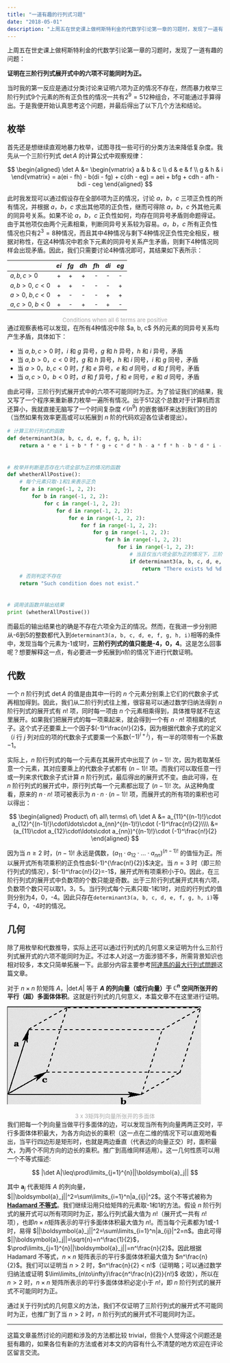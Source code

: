 ```yaml
---
title: "一道有趣的行列式习题"
date: "2018-05-01"
description: "上周五在世史课上做柯斯特利金的代数学引论第一章的习题时，发现了一道有趣的问题"
---
```


上周五在世史课上做柯斯特利金的代数学引论第一章的习题时，发现了一道有趣的问题：

__证明在三阶行列式展开式中的六项不可能同时为正。__

当时我的第一反应是通过分类讨论来证明六项为正的情况不存在，然而暴力枚举三阶行列式9个元素的所有正负性的情况一共有$2^9 = 512$种组合，不可能通过手算得出。于是我便开始认真思考这个问题，并最后得出了以下几个方法和结论。

## 枚举

首先还是想继续直观地暴力枚举，试图寻找一些可行的分类方法来降低复杂度。我先从一个三阶行列式 $\det A$ 的计算公式中观察规律：

$$
\begin{aligned}
\det A &=
\begin{vmatrix}
a & b & c \\
d & e & f \\
g & h & i
\end{vmatrix}
= a(ei - fh) - b(di - fg) + c(dh - eg) = aei + bfg + cdh - afh - bdi - ceg
\end{aligned}
$$

此时我发现可以通过假设存在全部6项为正的情况，讨论 $a，b，c$ 三项正负性的所有情况，并根据 $a，b，c$ 求出其他项的正负性，继而可得除 $a，b，c$ 外其他元素的同异号关系。如果不论 $a，b，c$ 正负性如何，均存在同异号矛盾则命题得证。由于其他项仅由两个元素相乘，判断同异号关系较为容易。$a，b，c$ 所有正负性情况也只有$2^3 = 8$种情况，而且其中4种情况与剩下4种情况正负性完全相反，根据对称性，在这4种情况中若余下元素的同异号关系产生矛盾，则剩下4种情况同样会出现矛盾。因此，我们只需要讨论4种情况即可，其结果如下表所示：

|                | $ei$ | $fg$ | $dh$ | $fh$ | $di$ | $eg$ |
| -------------- | :--: | :--: | :--: | :--: | :--: | :--: |
| $a,b,c>0$      |  +   |  +   |  +   |  -   |  -   |  -   |
| $a,b>0$, $c<0$ |  +   |  +   |  -   |  -   |  -   |  +   |
| $a>0$, $b,c<0$ |  +   |  -   |  -   |  -   |  +   |  +   |
| $a,c>0$, $b<0$ |  +   |  -   |  +   |  -   |  +   |  -   |

<center><font color=#A9A9A9 size=2>Conditions when all 6 terms are positive</font></center>
通过观察表格可以发现，在所有4种情况中除 $a, b, c$ 外的元素的同异号关系均产生矛盾，具体如下：

- 当 $a,b,c>0$ 时，$i$ 和 $g$ 异号，$g$ 和 $h$ 异号，$h$ 和 $i$ 异号，矛盾
- 当 $a,b>0$，$c<0$ 时，$g$ 和 $h$ 异号，$h$ 和 $i$ 同号，$i$ 和 $g$ 同号，矛盾
- 当 $a>0$，$b,c<0$ 时，$f$ 和 $e$ 异号，$e$ 和 $d$ 同号，$d$ 和 $f$ 同号，矛盾
- 当 $a,c>0$，$b<0$ 时，$d$ 和 $f$ 异号，$f$ 和 $e$ 同号，$e$ 和 $d$ 同号，矛盾

由此可得，三阶行列式展开式中的六项不可能同时为正。为了验证我们的结果，我又写了一个程序来重新暴力枚举一遍所有情况。出于512这个总数对于计算机而言还算小，我就直接无脑写了一个时间复杂度 $\mathcal{O}(n^9)$ 的嵌套循环来达到我们的目的（当然如果有效率更高或可以拓展到 $n$ 阶的代码欢迎各位读者提出）。

```python
# 计算三阶行列式的函数
def determinant3(a, b, c, d, e, f, g, h, i):
    return a * e * i + b * f * g + c * d * h - a * f * h - b * d * i - c * e * g


# 枚举并判断是否存在六项全部为正的情况的函数
def whetherAllPostive():
    # 每个元素只取-1和1来表示正负
    for a in range(-1, 2, 2):
        for b in range(-1, 2, 2):
            for c in range(-1, 2, 2):
                for d in range(-1, 2, 2):
                    for e in range(-1, 2, 2):
                        for f in range(-1, 2, 2):
                            for g in range(-1, 2, 2):
                                for h in range(-1, 2, 2):
                                    for i in range(-1, 2, 2):
                                        # 当且仅当六项全部为正的情况下，三阶行列式值为6；若存在该情况，返回六个元素的值并判定存在
                                        if determinant3(a, b, c, d, e, f, g, h, i) == 6:
                                            return "There exists %d %d %d %d %d %d %d %d %d so that all terms are positive."%(a, b, c, d, e, f, g, h, i)
    # 否则判定不存在
    return "Such condition does not exist."


# 调用该函数并输出结果
print (whetherAllPostive())
```

而最后的输出结果也的确是不存在六项全为正的情况。然而，在我进一步分别把从-6到5的整数都代入到`determinant3(a, b, c, d, e, f, g, h, i)`相等的条件中，发现当每个元素为-1或1时，__三阶行列式的值只能是-4，0，4__。这是怎么回事呢？想要解释这一点，有必要进一步拓展到$n$阶的情况下进行代数证明。

## 代数

一个 $n$ 阶行列式 $\det A$ 的值是由其中一行的 $n$ 个元素分别乘上它们的代数余子式再相加得到。因此，我们从二阶行列式往上推，很容易可以通过数学归纳法得到 $n$ 阶行列式的展开式有 $n!$ 项，同时每一项由 $n$ 个元素相乘得到，具体推导就不在这里展开。如果我们把展开式的每一项乘起来，就会得到一个有 $n\cdot n!$ 项相乘的式子。这个式子还要乘上一个因子$(-1)^\frac{n!}{2}$，因为根据代数余子式的定义（$i$ 行 $j$ 列对应的项的代数余子式要乘一个系数$(-1)^{i + j}$），有一半的项带有一个系数$-1$。

实际上，$n$ 阶行列式的每一个元素在其展开式中出现了 $(n-1)!$ 次，因为若取某任意一个元素，其对应要乘上的代数余子式都有 $(n-1)!$ 项。而我们可以取任意一行或一列来求代数余子式计算 $n$ 阶行列式，最后得出的展开式不变。由此可得，在 $n$ 阶行列式的展开式中，原行列式每一个元素都出现了 $(n-1)!$ 次。从这种角度看，原来的 $n\cdot n!$ 项可被表示为 $n\cdot n\cdot (n-1)!$ 项，而展开式的所有项的乘积也可以得出：

$$
\begin{aligned}
Product\ of\ all\ terms\ of\ \det A &= a_{11}^{(n-1)!}\cdot a_{12}^{(n-1)!}\cdot\ldots\cdot a_{nn}^{(n-1)!}\cdot (-1)^\frac{n!}{2}\\\\
&=(a_{11}\cdot a_{12}\cdot\ldots\cdot a_{nn})^{(n-1)!}\cdot (-1)^\frac{n!}{2}
\end{aligned}
$$

因为当 $n\geq2$ 时，$(n-1)!$ 永远是偶数，$(a_{11}\cdot a_{12}\cdot\ldots\cdot a_{nn})^{(n-1)!}$ 的值恒为正。所以展开式所有项乘积的正负性由$(-1)^{\frac{n!}{2}}$决定。当 $n=3$ 时（即三阶行列式的情况），$(-1)^\frac{n!}{2}=-1$，展开式所有项乘积小于0。因此，在三阶行列式的展开式中负数项的个数只能是奇数。出于三阶行列式展开式共有六项，负数项个数只可以取1，3，5。当行列式每个元素只取-1和1时，对应的行列式的值则分别为4，0，-4。因此只存在`determinant3(a, b, c, d, e, f, g, h, i)`等于4，0，-4时的情况。

## 几何

除了用枚举和代数推导，实际上还可以通过行列式的几何意义来证明为什么三阶行列式展开式的六项不能同时为正。不过本人对这一方面涉猎不多，所需背景知识也相对较多，本文只简单拓展一下。此部分内容主要参考[阿達馬的最大行列式問題](https://ccjou.wordpress.com/2013/09/12/%e9%98%bf%e9%81%94%e9%a6%ac%e7%9a%84%e6%9c%80%e5%a4%a7%e8%a1%8c%e5%88%97%e5%bc%8f%e5%95%8f%e9%a1%8c/)这篇文章。

对于 $n\times n$ 阶矩阵 $A$，$|\det A|$ 等于 __$A$ 的列向量（或行向量）于 $\mathbb{C}^n$ 空间所张开的平行（超）多面体体积__。这就是行列式的几何意义，本篇文章不在这里进行证明。

![](./determinant_3d.png)

<center><font color=#A9A9A9 size=2>3 x 3矩阵列向量所张开的多面体</font></center>
我们把每一个列向量当做平行多面体的边，可以发现当所有列向量两两正交时，平行多面体体积最大，为各方向边长的乘积（这一点在二维的情况下可以直观地看出，当平行四边形是矩形时，也就是两边垂直（代表边的向量正交）时，面积最大，为两个不同方向的边长的乘积。推广到高维同样适用）。这一几何性质可以用一个不等式描述:

$$
|\det A|\leq\prod\limits_{j=1}^{n}||\boldsymbol{a}_j||
$$

其中 $\boldsymbol{a}_j$ 代表矩阵 $A$ 的列向量，$||\boldsymbol{a}_j||^2=\sum\limits_{i=1}^n|a_{ij}|^2$。这个不等式被称为 [__Hadamard 不等式__](https://www.wikiwand.com/en/Hadamard's_inequality)。我们继续沿用只给矩阵的元素取-1和1的方法。假设 $n$ 阶行列式的展开式可以所有项同时为正，那么行列式最大值为 $n!$（展开式一共有 $n!$ 项），也即$n \times n$矩阵表示的平行多面体体积最大值为 $n!$。而当每个元素都为1或-1时，易得 $||\boldsymbol{a}_j||^2=\sum\limits_{i=1}^n|a_{ij}|^2=n$。由此可得 $||\boldsymbol{a}_j||=\sqrt{n}=n^\frac{1}{2}$，$\prod\limits_{j=1}^{n}||\boldsymbol{a}_j||=n^\frac{n}{2}$。因此根据 Hadamard 不等式，$n\times n$ 矩阵表示的平行多面体体积最大值为 $n^\frac{n}{2}$。我们可以证明当 $n>2$ 时，$n^\frac{n}{2} < n!$（证明略；可以通过数学归纳法或证明 $\lim\limits_{n\to\infty}\frac{n^\frac{n}{2}}{n!}$ 收敛），所以在 $n>2$ 时，$n\times n$ 矩阵所表示的平行多面体体积必定小于 $n!$，即 $n$ 阶行列式的展开式不可能同时为正。

通过关于行列式的几何意义的方法，我们不仅证明了三阶行列式的展开式不可能同时为正，也推广到了当 $n>2$ 时，$n$ 阶行列式的展开式不可能同时为正。

---

这篇文章虽然讨论的问题和涉及的方法都比较 trivial，但我个人觉得这个问题还是挺有趣的，如果各位有新的方法或者对本文的内容有什么不清楚的地方欢迎在评论区留言交流。